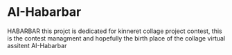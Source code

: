 # AI-Habarbar
HABARBAR
this projct is dedicated for kinneret collage project contest, this is the contest managment and hopefully the birth place of the collage virtual assitent AI-Habarbar
